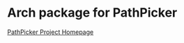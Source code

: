 Arch package for PathPicker
===========================

[PathPicker Project Homepage](https://github.com/facebook/PathPicker)
